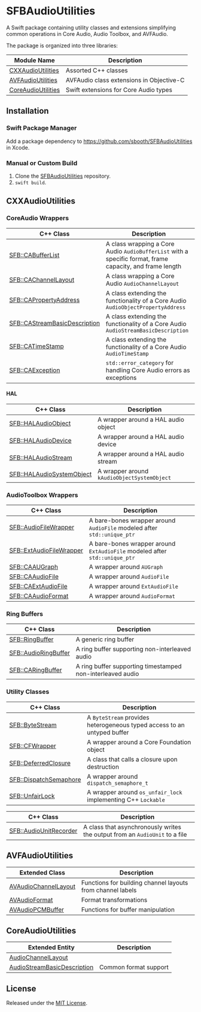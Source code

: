 # SFBAudioUtilities

A Swift package containing utility classes and extensions simplifying common operations in Core Audio, Audio Toolbox, and AVFAudio.

The package is organized into three libraries:

| Module Name | Description |
| --- | --- |
| [CXXAudioUtilities](#cxxaudioutilities) | Assorted C++ classes |
| [AVFAudioUtilities](#avfaudioutilities) | AVFAudio class extensions in Objective-C |
| [CoreAudioUtilities](#coreaudioutilities) | Swift extensions for Core Audio types |

## Installation

### Swift Package Manager

Add a package dependency to https://github.com/sbooth/SFBAudioUtilities in Xcode.

### Manual or Custom Build

1. Clone the [SFBAudioUtilities](https://github.com/sbooth/SFBAudioUtilities) repository.
2. `swift build`.

## CXXAudioUtilities

### CoreAudio Wrappers

| C++ Class | Description |
| --- | --- |
| [SFB::CABufferList](SFBCABufferList.hpp) | A class wrapping a Core Audio `AudioBufferList` with a specific format, frame capacity, and frame length |
| [SFB::CAChannelLayout](SFBCAChannelLayout.hpp) | A class wrapping a Core Audio `AudioChannelLayout` |
| [SFB::CAPropertyAddress](SFBCAPropertyAddress.hpp) | A class extending the functionality of a Core Audio `AudioObjectPropertyAddress` |
| [SFB::CAStreamBasicDescription](SFBCAStreamBasicDescription.hpp) | A class extending the functionality of a Core Audio `AudioStreamBasicDescription` |
| [SFB::CATimeStamp](SFBCATimeStamp.hpp) | A class extending the functionality of a Core Audio `AudioTimeStamp` |
| [SFB::CAException](SFBCAException.hpp) | `std::error_category` for handling Core Audio errors as exceptions |

#### HAL

| C++ Class | Description |
| --- | --- |
| [SFB::HALAudioObject](SFBHALAudioObject.hpp) | A wrapper around a HAL audio object |
| [SFB::HALAudioDevice](SFBHALAudioDevice.hpp) | A wrapper around a HAL audio device |
| [SFB::HALAudioStream](SFBHALAudioStream.hpp) | A wrapper around a HAL audio stream |
| [SFB::HALAudioSystemObject](SFBHALAudioSystemObject.hpp) | A wrapper around `kAudioObjectSystemObject` |

### AudioToolbox Wrappers

| C++ Class | Description |
| --- | --- |
| [SFB::AudioFileWrapper](SFBAudioFileWrapper.hpp) | A bare-bones wrapper around `AudioFile` modeled after `std::unique_ptr` |
| [SFB::ExtAudioFileWrapper](SFBExtAudioFileWrapper.hpp) | A bare-bones wrapper around `ExtAudioFile` modeled after `std::unique_ptr` |
| [SFB::CAAUGraph](SFBCAAUGraph.hpp) | A wrapper around `AUGraph` |
| [SFB::CAAudioFile](SFBCAAudioFile.hpp) | A wrapper around `AudioFile` |
| [SFB::CAExtAudioFile](SFBCAExtAudioFile.hpp) | A wrapper around `ExtAudioFile` |
| [SFB::CAAudioFormat](SFBCAAudioFormat.hpp) | A wrapper around `AudioFormat` |

### Ring Buffers

| C++ Class | Description |
| --- | --- |
| [SFB::RingBuffer](SFBRingBuffer.hpp) | A generic ring buffer |
| [SFB::AudioRingBuffer](SFBAudioRingBuffer.hpp) | A ring buffer supporting non-interleaved audio |
| [SFB::CARingBuffer](SFBCARingBuffer.hpp) | A ring buffer supporting timestamped non-interleaved audio |

### Utility Classes

| C++ Class | Description |
| --- | --- |
| [SFB::ByteStream](SFBByteStream.hpp) | A `ByteStream` provides heterogeneous typed access to an untyped buffer |
| [SFB::CFWrapper](SFBCFWrapper.hpp) | A wrapper around a Core Foundation object |
| [SFB::DeferredClosure](SFBDeferredClosure.hpp) | A class that calls a closure upon destruction |
| [SFB::DispatchSemaphore](SFBDispatchSemaphore.hpp) | A wrapper around `dispatch_semaphore_t` |
| [SFB::UnfairLock](SFBUnfairLock.hpp) | A wrapper around `os_unfair_lock` implementing C++ `Lockable` |

| C++ Class | Description |
| --- | --- |
| [SFB::AudioUnitRecorder](SFBAudioUnitRecorder.hpp) | A class that asynchronously writes the output from an `AudioUnit` to a file |

## AVFAudioUtilities

| Extended Class | Description |
| --- | --- |
| [AVAudioChannelLayout](AVAudioChannelLayout+SFBChannelLabels.h) | Functions for building channel layouts from channel labels |
| [AVAudioFormat](AVAudioFormat+SFBFormatTransformation.h) | Format transformations |
| [AVAudioPCMBuffer](AVAudioPCMBuffer+SFBBufferUtilities.h) | Functions for buffer manipulation |

## CoreAudioUtilities

| Extended Entity | Description |
| --- | --- |
| [AudioChannelLayout](AudioChannelLayout+SFBExtensions.swift) | |
| [AudioStreamBasicDescription](AudioStreamBasicDescription+SFBExtensions.swift) | Common format support |

## License

Released under the [MIT License](https://github.com/sbooth/SFBAudioUtilities/blob/main/LICENSE.txt).
